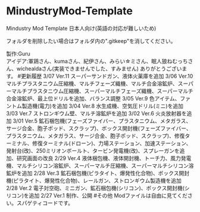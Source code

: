 # MindustryMod-Template
Mindustry Mod Template
日本人向け(英語の対応が難しいため)

フォルダを削除したい場合はフォルダ内の".gitkeep"を消してください。

製作:Guru<br>
アイデア:軍鶏さん、kumaさん、紀伊さん、みらい☆ミさん、眠人狼ねむっちさん、wichealdaさん(実装できませんでした、すみません)
ありがとうございます。
#更新履歴
3/07 Ver.11
スーパーサンドガン、液体火薬庫を追加
3/06 Ver.10
マルチプラスタニウム圧縮機、マルチフェーズ織機、マルチ合金溶鉱炉、スーパーマルチプラスタニウム圧縮機、スーパーマルチフェーズ織機、スーパーマルチ合金溶鉱炉、最上位ドリルを追加、バランス調整
3/05 Ver.9
色アイテム、ファントム製造機(電力)を追加
3/04 Ver.8
水生成機、空気圧ドリル(ミニ)を追加
3/03 Ver.7
ストロンギウム壁、マルチ溶鉱炉を追加
3/02 Ver.6
火炎放射器を追加
3/01 Ver.5
鉱石梱包機(フェーズファイバー、プラスタニウム、メタガラス、サージ合金、胞子ポッド、スクラップ)、ボックス開封機(フェーズファイバー、プラスタニウム、メタガラス、サージ合金、胞子ポッド、スクラップ)、修復ターミナル、修復ターミナル(ドローン)、力場ステーション、加速ステーション、発射台(改)、250ミリオンボールト、タービン発電機(改)、スプレーガンを追加、研究画面の改良
2/29 Ver.4
液体梱包機、液体開封機、トーチ力、風力発電機、マルチシリコン溶鉱炉、スーパーマルチ圧縮機、スーパーマルチシリコン溶鉱炉を追加
2/28 Ver.3
鉱石梱包機(ピラタイト、爆発性化合物)、ボックス開封機(ピラタイト、爆発性化合物)、レールガン、ストロンギウム製造機を追加
2/28 Ver.2
電子対空砲、ミニガン、鉱石梱包機(シリコン)、ボックス開封機(シリコン)を追加
2/27 Ver.1
制作、公開
#その他
Modファイルは自由に見てください。スパゲティコードです。
